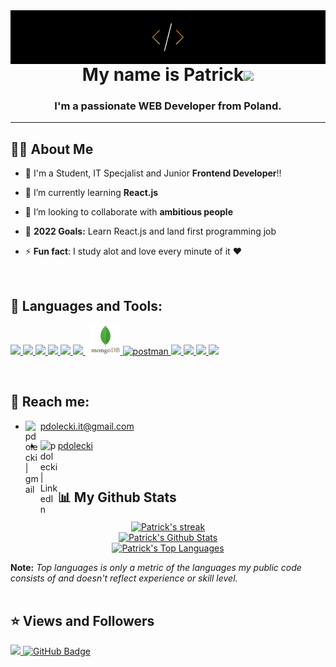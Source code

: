<img align="left" alt="Patrick's logo" src="./logo.png" />

<h1 align="center">My name is Patrick<img src="https://raw.githubusercontent.com/MartinHeinz/MartinHeinz/master/wave.gif" width="30px"></h1>
<h3 align="center">I'm a passionate WEB Developer from Poland.</h3>


-----------------------------------------------------------------------------------------------------------------------------------------------------

## 🙋‍♂️ About Me

- 🔭 I'm a Student, IT Specjalist and Junior **Frontend Developer**!!

- 🌱 I’m currently learning **React.js**

- 👯 I’m looking to collaborate with **ambitious people**

- 🥅 **2022 Goals:** Learn React.js and land first programming job

- ⚡ **Fun fact**: I study alot and love every minute of it ❤

<br />

## 🧰 Languages and Tools:
<p align="left"> 
  <a href="https://reactjs.org/" target="_blank"> <img src="https://img.icons8.com/color/48/000000/react-native.png"/> </a>
  <a href="https://developer.mozilla.org/en-US/docs/Web/JavaScript" target="_blank"> <img src="https://img.icons8.com/color/48/000000/javascript.png"/> </a> 
  <a href="https://www.w3.org/html/" target="_blank"> <img src="https://img.icons8.com/color/48/000000/html-5.png"/> </a> 
  <a href="https://www.w3schools.com/css/" target="_blank"> <img src="https://img.icons8.com/color/48/000000/css3.png"/> </a> 
  <a href="https://git-scm.com/" target="_blank"> <img src="https://img.icons8.com/color/48/000000/sass.png"/> </a> 
  <a style="padding-right:8px;" href="https://nodejs.org" target="_blank"> <img src="https://img.icons8.com/color/48/000000/nodejs.png"/> </a> 
  <a href="https://www.mongodb.com/" target="_blank"> <img src="https://raw.githubusercontent.com/devicons/devicon/master/icons/mongodb/mongodb-original-wordmark.svg" alt="mongodb" width="48" height="48"/> </a> 
  <a href="https://postman.com" target="_blank"> <img src="https://www.vectorlogo.zone/logos/getpostman/getpostman-icon.svg" alt="postman" width="45" height="45"/> </a>   
  <a href="https://git-scm.com/" target="_blank"> <img src="https://img.icons8.com/color/48/000000/git.png"/> </a>
  <a href="https://git-scm.com/" target="_blank"> <img src="https://img.icons8.com/color/48/000000/github.png"/> </a>
  <a href="https://git-scm.com/" target="_blank"> <img src="https://img.icons8.com/color/48/000000/npm.png"/> </a>
  <a href="https://redux.js.org" target="_blank"> <img src="https://img.icons8.com/color/48/000000/redux.png"/> </a>
</p>

<br />

## 📩 Reach me:

- [<img align="left" alt="pdolecki | gmail" width="24px" src="https://img.icons8.com/color/48/000000/gmail.png" />][gmail] pdolecki.it@gmail.com

- [<img align="left" alt="pdolecki | LinkedIn" width="28px" src="https://img.icons8.com/color/48/000000/linkedin.png" />][linkedin] [pdolecki][linkedin]

[linkedin]: https://linkedin.com/in/pdolecki
[gmail]: mailto:pdolecki.it@gmail.com

<br />

## 📊 My Github Stats

<p align="center">
<a href="https://github.com/pdolecki/github-readme-streak-stats">
  <img title="Streak stats for profile" alt="Patrick's streak" src="https://github-readme-streak-stats.herokuapp.com/?user=pdolecki&theme=black-ice&hide_border=true&stroke=0000&background=060A0CD0"/>
</a>


<br />
  <a href="https://github.com/pdolecki/github-readme-stats"><img alt="Patrick's Github Stats" src="https://github-readme-stats.vercel.app/api?username=pdolecki&show_icons=true&count_private=true&theme=react&hide_border=true&bg_color=0D1117" /></a>
  <br />
  <a href="https://github.com/pdolecki/github-readme-stats"><img alt="Patrick's Top Languages" src="https://github-readme-stats.vercel.app/api/top-langs/?username=pdolecki&langs_count=8&count_private=true&layout=compact&theme=react&hide_border=true&bg_color=0D1117" /></a>
<br/>
</p>
   <b>Note:</b><em> Top languages is only a metric of the languages my public code consists of and doesn't reflect experience or skill level.</em>

<br />
<br />

## ⭐ Views and Followers

<a href="https://github.com/Meghna-DAS/github-profile-views-counter">
    <img src="https://komarev.com/ghpvc/?username=pdolecki">
</a>
<a href="https://github.com/pdolecki?tab=followers"><img src="https://img.shields.io/github/followers/pdolecki?label=Followers&style=social" alt="GitHub Badge"></a>

